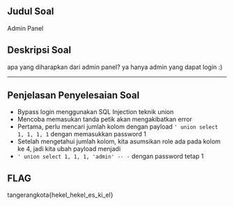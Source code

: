 ## Judul Soal
Admin Panel

## Deskripsi Soal
apa yang diharapkan dari admin panel? ya hanya admin yang dapat login :)

---

## Penjelasan Penyelesaian Soal
- Bypass login menggunakan SQL Injection teknik union
- Mencoba memasukan tanda petik akan mengakibatkan error
- Pertama, perlu mencari jumlah kolom dengan payload `' union select 1, 1, 1, 1` dengan memasukkan password 1
- Setelah mengetahui jumlah kolom, kita asumsikan role ada pada kolom ke 4, jadi kita ubah payload menjadi
- `' union select 1, 1, 1, 'admin' -- -` dengan password tetap 1

## FLAG
tangerangkota{hekel_hekel_es_ki_el}